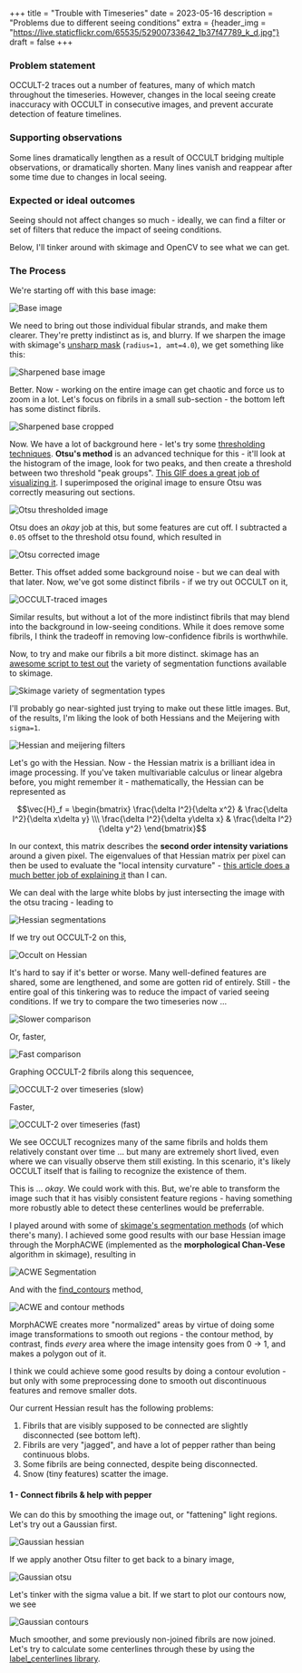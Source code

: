 +++
title = "Trouble with Timeseries"
date = 2023-05-16
description = "Problems due to different seeing conditions"
extra = {header_img = "https://live.staticflickr.com/65535/52900733642_1b37f47789_k_d.jpg"}
draft = false
+++

### Problem statement
OCCULT-2 traces out a number of features, many of which match throughout the timeseries. However, changes in the local seeing create inaccuracy with OCCULT in consecutive images, and prevent accurate detection of feature timelines. 

### Supporting observations
 Some lines dramatically lengthen as a result of OCCULT bridging multiple observations, or dramatically shorten. Many lines vanish and reappear after some time due to changes in local seeing. 

### Expected or ideal outcomes
Seeing should not affect changes so much - ideally, we can find a filter or set of filters that reduce the impact of seeing conditions. 

Below, I'll tinker around with skimage and OpenCV to see what we can get. 

### The Process

We're starting off with this base image:

![Base image](/images/work/base_image.png)

We need to bring out those individual fibular strands, and make them clearer. They're pretty indistinct as is, and blurry. If we sharpen the image with skimage's [unsharp mask](https://scikit-image.org/docs/stable/auto_examples/filters/plot_unsharp_mask.html) (`radius=1, amt=4.0`), we get something like this:

![Sharpened base image](/images/work/base_sharpened.png)

Better. Now - working on the entire image can get chaotic and force us to zoom in a lot. Let's focus on fibrils in a small sub-section - the bottom left has some distinct fibrils. 

![Sharpened base cropped](/images/work/base_sharp_cropped.png)

Now. We have a lot of background here - let's try some [thresholding techniques](https://scikit-image.org/docs/stable/auto_examples/applications/plot_thresholding_guide.html). **Otsu's method** is an advanced technique for this - it'll look at the histogram of the image, look for two peaks, and then create a threshold between two threshold "peak groups". [This GIF does a great job of visualizing it](https://upload.wikimedia.org/wikipedia/commons/3/34/Otsu%27s_Method_Visualization.gif). I superimposed the original image to ensure Otsu was correctly measuring out sections. 

![Otsu thresholded image](/images/work/otsu_thresh.png)

Otsu does an *okay* job at this, but some features are cut off. I subtracted a `0.05` offset to the threshold otsu found, which resulted in 

![Otsu corrected image](/images/work/otsu_thresh_cor.png)

Better. This offset added some background noise - but we can deal with that later. Now, we've got some distinct fibrils - if we try out OCCULT on it, 

![OCCULT-traced images](/images/work/otsu_occult.png)

Similar results, but without a lot of the more indistinct fibrils that may blend into the background in low-seeing conditions. While it does remove some fibrils, I think the tradeoff in removing low-confidence fibrils is worthwhile. 

Now, to try and make our fibrils a bit more distinct. skimage has an [awesome script to test out](https://scikit-image.org/docs/stable/auto_examples/edges/plot_ridge_filter.html#sphx-glr-auto-examples-edges-plot-ridge-filter-py) the variety of segmentation functions available to skimage. 

![Skimage variety of segmentation types](/images/work/skimage_segmentation.png)

I'll probably go near-sighted just trying to make out these little images. But, of the results, I'm liking the look of both Hessians and the Meijering with `sigma=1`. 

![Hessian and meijering filters](/images/work/hessian-meijering.png)

Let's go with the Hessian. Now - the Hessian matrix is a brilliant idea in image processing. If you've taken multivariable calculus or linear algebra before, you might remember it - mathematically, the Hessian can be represented as 

$$\vec{H}_f = \begin{bmatrix} \frac{\delta I^2}{\delta x^2} & \frac{\delta I^2}{\delta x\delta y} \\\ \frac{\delta I^2}{\delta y\delta x} & \frac{\delta I^2}{\delta y^2} \end{bmatrix}$$

In our context, this matrix describes the **second order intensity variations** around a given pixel. The eigenvalues of that Hessian matrix per pixel can then be used to evaluate the "local intensity curvature" - [this article does a much better job of explaining it](https://milania.de/blog/Introduction_to_the_Hessian_feature_detector_for_finding_blobs_in_an_image) than I can.  

We can deal with the large white blobs by just intersecting the image with the otsu tracing - leading to 

![Hessian segmentations](/images/work/hessians.png)

If we try out OCCULT-2 on this, 

![Occult on Hessian](/images/work/occult_hessian.png)

It's hard to say if it's better or worse. Many well-defined features are shared, some are lengthened, and some are gotten rid of entirely. Still - the entire goal of this tinkering was to reduce the impact of varied seeing conditions. If we try to compare the two timeseries now ...

![Slower comparison](/images/work/slow.gif)

Or, faster,

![Fast comparison](/images/work/fast.gif)

Graphing OCCULT-2 fibrils along this sequencee, 

![OCCULT-2 over timeseries (slow)](/images/work/occult-slow.gif)

Faster,

![OCCULT-2 over timeseries (fast)](/images/work/occult-fast.gif)

We see OCCULT recognizes many of the same fibrils and holds them relatively constant over time ... but many are extremely short lived, even where we can visually observe them still existing. In this scenario, it's likely OCCULT itself that is failing to recognize the existence of them.

This is ... *okay*. We could work with this. But, we're able to transform the image such that it has visibly consistent feature regions - having something more robustly able to detect these centerlines would be preferrable. 

I played around with some of [skimage's segmentation methods](https://scikit-image.org/docs/stable/api/skimage.segmentation.html) (of which there's many). I achieved some good results with our base Hessian image through the MorphACWE (implemented as the **morphological Chan-Vese** algorithm in skimage), resulting in

![ACWE Segmentation](/images/work/acwe_segmentation.png)

And with the [find_contours](https://scikit-image.org/docs/stable/auto_examples/edges/plot_contours.html) method, 

![ACWE and contour methods](/images/work/acwe-contours.png)

MorphACWE creates more "normalized" areas by virtue of doing some image transformations to smooth out regions - the contour method, by contrast, finds *every* area where the image intensity goes from 0 -> 1, and makes a polygon out of it. 

I think we could achieve some good results by doing a contour evolution - but only with some preprocessing done to smooth out discontinuous features and remove smaller dots. 

Our current Hessian result has the following problems:

1. Fibrils that are visibly supposed to be connected are slightly disconnected (see bottom left). 
2. Fibrils are very "jagged", and have a lot of pepper rather than being continuous blobs. 
3. Some fibrils are being connected, despite being disconnected.
4. Snow (tiny features) scatter the image. 

#### 1 - Connect fibrils & help with pepper

We can do this by smoothing the image out, or "fattening" light regions. Let's try out a Gaussian first. 

![Gaussian hessian](/images/work/gausshess.png)

If we apply another Otsu filter to get back to a binary image, 

![Gaussian otsu](/images/work/gaussian-otsu.png)

Let's tinker with the sigma value a bit. If we start to plot our contours now, we see

![Gaussian contours](/images/work/gauss-cntrs.png)

Much smoother, and some previously non-joined fibrils are now joined. Let's try to calculate some centerlines through these by using the [label_centerlines library](https://github.com/ungarj/label_centerlines). 